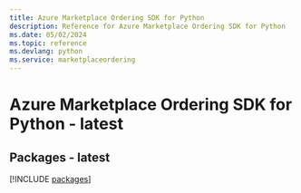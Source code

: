 ```yaml
---
title: Azure Marketplace Ordering SDK for Python
description: Reference for Azure Marketplace Ordering SDK for Python
ms.date: 05/02/2024
ms.topic: reference
ms.devlang: python
ms.service: marketplaceordering
---
```

# Azure Marketplace Ordering SDK for Python - latest
## Packages - latest
[!INCLUDE [packages](marketplace-ordering-index.md)]